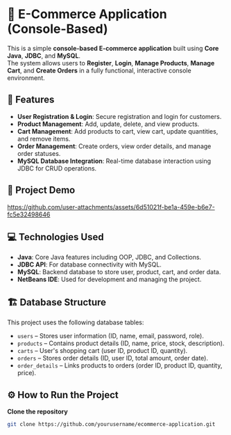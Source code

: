 # 🛒 E-Commerce Application (Console-Based)

This is a simple **console-based E-commerce application** built using **Core Java**, **JDBC**, and **MySQL**.  
The system allows users to **Register**, **Login**, **Manage Products**, **Manage Cart**, and **Create Orders** in a fully functional, interactive console environment.

## 🚀 Features
- **User Registration & Login**: Secure registration and login for customers.
- **Product Management**: Add, update, delete, and view products.
- **Cart Management**: Add products to cart, view cart, update quantities, and remove items.
- **Order Management**: Create orders, view order details, and manage order statuses.
- **MySQL Database Integration**: Real-time database interaction using JDBC for CRUD operations.

## 📸 Project Demo


https://github.com/user-attachments/assets/6d51021f-be1a-459e-b6e7-fc5e32498646



## 💻 Technologies Used
- **Java**: Core Java features including OOP, JDBC, and Collections.
- **JDBC API**: For database connectivity with MySQL.
- **MySQL**: Backend database to store user, product, cart, and order data.
- **NetBeans IDE**: Used for development and managing the project.

## 🏗️ Database Structure
This project uses the following database tables:
- `users` – Stores user information (ID, name, email, password, role).
- `products` – Contains product details (ID, name, price, stock, description).
- `carts` – User's shopping cart (user ID, product ID, quantity).
- `orders` – Stores order details (ID, user ID, total amount, order date).
- `order_details` – Links products to orders (order ID, product ID, quantity, price).

## ⚙️ How to Run the Project
 **Clone the repository**
   ```bash
   git clone https://github.com/yourusername/ecommerce-application.git

